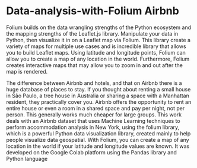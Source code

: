 # Data-analysis-with-Folium Airbnb
Folium builds on the data wrangling strengths of the Python ecosystem and the mapping strengths of the Leaflet.js library. Manipulate your data in Python, then visualize it in on a Leaflet map via Folium.
This library  create a variety of maps for multiple use cases and is incredible library that allows you to build Leaflet maps. Using latitude and longitude points, Folium can allow you to create a map of any location in the world. Furthermore, Folium creates interactive maps that may allow you to zoom in and out after the map is rendered.

The difference between Airbnb and hotels, and that on Airbnb there is a huge database of places to stay. If you thought about renting a small house in São Paulo, a tree house in Australia or sharing a space with a Manhattan resident, they practically cover you. Airbnb offers the opportunity to rent an entire house or even a room in a shared space and pay per night, not per person. This generally works much cheaper for large groups.
This work deals with an Airbnb dataset that uses Machine Learning techniques to perform accommodation analysis in New York, using the folium library, which is a powerful Python data visualization library, created mainly to help people visualize data geospatial. With Folium, you can create a map of any location in the world if your latitude and longitude values are known.
It was developed on the Google Colab platform using the Pandas library and Python language
